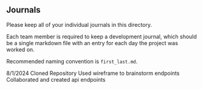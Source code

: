 ## Journals

Please keep all of your individual journals in this directory.

Each team member is required to keep a development journal, which should be a single markdown file with an entry for each day the project was worked on.

Recommended naming convention is `first_last.md`.

8/1/2024
Cloned Repository
Used wireframe to brainstorm endpoints
Collaborated and created api endpoints
